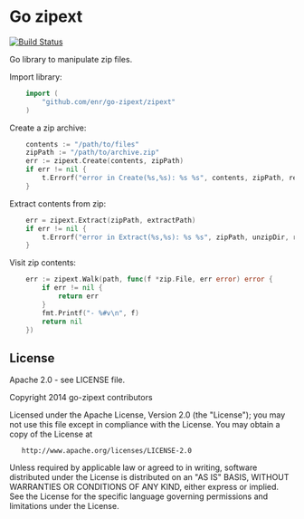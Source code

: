 Go zipext
=========

[![Build Status](https://travis-ci.org/enr/go-zipext.png?branch=master)](https://travis-ci.org/enr/go-zipext)

Go library to manipulate zip files.

Import library:

```Go
    import (
        "github.com/enr/go-zipext/zipext"
    )
```

Create a zip archive:

```Go
    contents := "/path/to/files"
    zipPath := "/path/to/archive.zip"
    err := zipext.Create(contents, zipPath)
    if err != nil {
        t.Errorf("error in Create(%s,%s): %s %s", contents, zipPath, reflect.TypeOf(err), err.Error())
    }
```

Extract contents from zip:

```Go
    err = zipext.Extract(zipPath, extractPath)
    if err != nil {
        t.Errorf("error in Extract(%s,%s): %s %s", zipPath, unzipDir, reflect.TypeOf(err), err.Error())
    }
```

Visit zip contents:

```Go
    err := zipext.Walk(path, func(f *zip.File, err error) error {
        if err != nil {
            return err
        }
        fmt.Printf("- %#v\n", f)
        return nil
    })
```


License
-------

Apache 2.0 - see LICENSE file.

   Copyright 2014 go-zipext contributors

   Licensed under the Apache License, Version 2.0 (the "License");
   you may not use this file except in compliance with the License.
   You may obtain a copy of the License at

       http://www.apache.org/licenses/LICENSE-2.0

   Unless required by applicable law or agreed to in writing, software
   distributed under the License is distributed on an "AS IS" BASIS,
   WITHOUT WARRANTIES OR CONDITIONS OF ANY KIND, either express or implied.
   See the License for the specific language governing permissions and
   limitations under the License.
